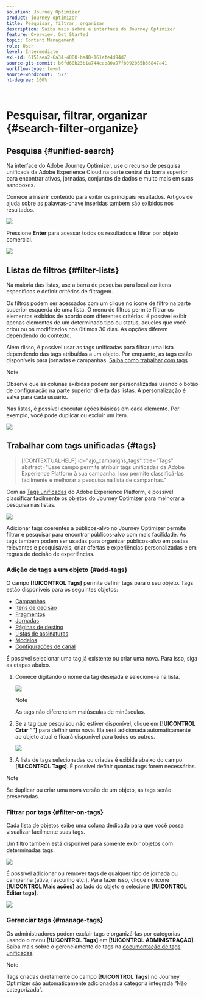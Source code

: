 ```yaml
---
solution: Journey Optimizer
product: journey optimizer
title: Pesquisar, filtrar, organizar
description: Saiba mais sobre a interface do Journey Optimizer
feature: Overview, Get Started
topic: Content Management
role: User
level: Intermediate
exl-id: 6151aea2-6a34-4000-ba48-161efe4d94d7
source-git-commit: b6fd60b23b1a744ceb80a97fb092065b36847a41
workflow-type: tm+mt
source-wordcount: '577'
ht-degree: 100%

---
```


# Pesquisar, filtrar, organizar {#search-filter-organize}

## Pesquisa {#unified-search}

Na interface do Adobe Journey Optimizer, use o recurso de pesquisa unificada da Adobe Experience Cloud na parte central da barra superior para encontrar ativos, jornadas, conjuntos de dados e muito mais em suas sandboxes.

Comece a inserir conteúdo para exibir os principais resultados. Artigos de ajuda sobre as palavras-chave inseridas também são exibidos nos resultados.

![](assets/unified-search.png)

Pressione **Enter** para acessar todos os resultados e filtrar por objeto comercial.

![](assets/search-and-filter.png)

## Listas de filtros {#filter-lists}

Na maioria das listas, use a barra de pesquisa para localizar itens específicos e definir critérios de filtragem.

Os filtros podem ser acessados com um clique no ícone de filtro na parte superior esquerda de uma lista. O menu de filtros permite filtrar os elementos exibidos de acordo com diferentes critérios: é possível exibir apenas elementos de um determinado tipo ou status, aqueles que você criou ou os modificados nos últimos 30 dias. As opções diferem dependendo do contexto.

Além disso, é possível usar as tags unificadas para filtrar uma lista dependendo das tags atribuídas a um objeto. Por enquanto, as tags estão disponíveis para jornadas e campanhas. [Saiba como trabalhar com tags](#tags)

>[!NOTE]
>
>Observe que as colunas exibidas podem ser personalizadas usando o botão de configuração na parte superior direita das listas. A personalização é salva para cada usuário.

Nas listas, é possível executar ações básicas em cada elemento. Por exemplo, você pode duplicar ou excluir um item.

![](assets/journey4.png)

## Trabalhar com tags unificadas {#tags}

>[!CONTEXTUALHELP]
>id="ajo_campaigns_tags"
>title="Tags"
>abstract="Esse campo permite atribuir tags unificadas da Adobe Experience Platform à sua campanha. Isso permite classificá-las facilmente e melhorar a pesquisa na lista de campanhas."

Com as [Tags unificadas](https://experienceleague.adobe.com/docs/experience-platform/administrative-tags/overview.html?lang=pt-BR) do Adobe Experience Platform, é possível classificar facilmente os objetos do Journey Optimizer para melhorar a pesquisa nas listas.

![](../rn/assets/do-not-localize/campaigns-tag.gif)

Adicionar tags coerentes a públicos-alvo no Journey Optimizer permite filtrar e pesquisar para encontrar públicos-alvo com mais facilidade. As tags também podem ser usadas para organizar públicos-alvo em pastas relevantes e pesquisáveis, criar ofertas e experiências personalizadas e em regras de decisão de experiências.

### Adição de tags a um objeto {#add-tags}

O campo **[!UICONTROL Tags]** permite definir tags para o seu objeto. Tags estão disponíveis para os seguintes objetos:

* [Campanhas](../campaigns/create-campaign.md#create)
* [Itens de decisão](../experience-decisioning/items.md)
* [Fragmentos](../content-management/fragments.md)
* [Jornadas](../building-journeys/journey-properties.md)
* [Páginas de destino](../landing-pages/create-lp.md)
* [Listas de assinaturas](../landing-pages/subscription-list.md)
* [Modelos](../content-management/content-templates.md)
* [Configurações de canal](../configuration/channel-surfaces.md#channel-config-tags)

É possível selecionar uma tag já existente ou criar uma nova. Para isso, siga as etapas abaixo.

1. Comece digitando o nome da tag desejada e selecione-a na lista.

   ![](assets/tags1.png)

   >[!NOTE]
   >
   > As tags não diferenciam maiúsculas de minúsculas.

1. Se a tag que pesquisou não estiver disponível, clique em **[!UICONTROL Criar “”]** para definir uma nova. Ela será adicionada automaticamente ao objeto atual e ficará disponível para todos os outros.

   ![](assets/tags4.png)

1. A lista de tags selecionadas ou criadas é exibida abaixo do campo **[!UICONTROL Tags]**. É possível definir quantas tags forem necessárias.

>[!NOTE]
> 
> Se duplicar ou criar uma nova versão de um objeto, as tags serão preservadas.

### Filtrar por tags {#filter-on-tags}

Cada lista de objetos exibe uma coluna dedicada para que você possa visualizar facilmente suas tags.

Um filtro também está disponível para somente exibir objetos com determinadas tags.

![](assets/tags2.png)

É possível adicionar ou remover tags de qualquer tipo de jornada ou campanha (ativa, rascunho etc.). Para fazer isso, clique no ícone **[!UICONTROL Mais ações]** ao lado do objeto e selecione **[!UICONTROL Editar tags]**.

![](assets/tags3.png)

### Gerenciar tags {#manage-tags}

Os administradores podem excluir tags e organizá-las por categorias usando o menu **[!UICONTROL Tags]** em **[!UICONTROL ADMINISTRAÇÃO]**. Saiba mais sobre o gerenciamento de tags na [documentação de tags unificadas](https://experienceleague.adobe.com/docs/experience-platform/administrative-tags/ui/managing-tags.html?lang=pt-BR).

>[!NOTE]
>
> Tags criadas diretamente do campo **[!UICONTROL Tags]** no Journey Optimizer são automaticamente adicionadas à categoria integrada “Não categorizada”.
